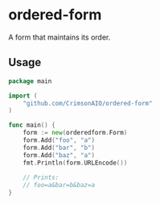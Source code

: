 # ordered-form
A form that maintains its order.

## Usage
```go
package main

import (
	"github.com/CrimsonAIO/ordered-form"
)

func main() {
    form := new(orderedform.Form)
	form.Add("foo", "a")
	form.Add("bar", "b")
	form.Add("baz", "a")
	fmt.Println(form.URLEncode())
	
	// Prints:
	// foo=a&bar=b&baz=a
}
```
